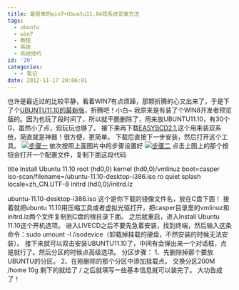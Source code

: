 ```yaml
---
title: 最简单的win7+Ubuntu11.04双系统安装方法
tags:
  - ubuntu
  - win7
  - 教程
  - 系统
  - 系统技巧
id: '29'
categories:
  - - 笔记
date: 2012-11-17 20:06:01
---
```


也许是最近过的比较平静，看着WIN7有点烦躁，那颗折腾的心又出来了，于是下了个[UBUNTU11.10的最新版](http://61.234.240.71/data1/iso/c38165dbc82d5cd09ab07ffc4b2259e9/ubuntu-11.10-desktop-i386.iso)，折腾吧！小白~ 我原来是有装了个WIN8开发者预览版的。因为也玩了段时间了，所以就干脆删除了，用来放UBUNTU11.10，有30个G，虽然小了点，但玩玩也够了。 接下来再下载[EASYBCD2.1](http://software-files-a.cnet.com/s/software/12/30/36/68/EasyBCD%202.1.2.exe?token=1324666693_b95d5a5af9af7a82581c0dc74ddc0435&lop=link&ptype=3001&ontid=2094&siteId=4&edId=3&spi=f563c43494653bb43ccacba5e7284a20&pid=12303668&psid=10556865&&fileName=EasyBCD+2.1.2.exe),这个用来装双系统，简直就是神器！很方便，更简单。 下载后直接下一步安装，然后打开这个工具。 [![步骤一](http://vsnote.test/wp-content/uploads/2012/11/82635f026e061d9551348a747bf40ad163d9cafc.jpg "依次按照图中标注的设置")](http://vsnote.test/wp-content/uploads/2012/11/82635f026e061d9551348a747bf40ad163d9cafc.jpg) 依次按照上面图片中的步骤设置好 [![步骤二](http://vsnote.test/wp-content/uploads/2012/11/2222222.jpg "还是接着设置")](http://vsnote.test/wp-content/uploads/2012/11/2222222.jpg) 点击上图上的那个按钮会打开一个配置文件，复制下面这段代码

title Install Ubuntu 11.10
root (hd0,0)
kernel (hd0,0)/vmlinuz boot=casper iso-scan/filename=/ubuntu-11.10-desktop-i386.iso ro quiet splash
locale=zh\_CN.UTF-8
initrd (hd0,0)/initrd.lz

ubuntu-11.10-desktop-i386.iso 这个是你下载的镜像文件名，放在C盘下面！ 接着就把ubuntu 11.10用压缩工具或者虚拟光驱打开，把casper目录里的vmlinuz和initrd.lz两个文件复制到C盘的根目录下面。 之后就重启，进入Install Ubuntu 11.10这个开机选项。 进入LIVECD之后不要先急着安装，找到终端，然后输入这条命令：sudo umount -l /isodevice（卸载掉挂载的硬盘，不然安装的时候无法安装）。 接下来就可以双击安装UBUNTU11.10了，中间有会弹出来一个对话框，点是就行了。然后分区的时候点高级选项。 分区步骤： 1、先删除掉那个要放UBUNTU的分区。 2、在刚删除的那个分区中添加挂载点。 交换分区200M /home 10g 剩下的就给了 / 之后就填写一些基本信息就可以装完了。 大功告成了！